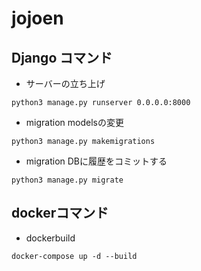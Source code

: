 # jojoen
## Django コマンド
- サーバーの立ち上げ
```
python3 manage.py runserver 0.0.0.0:8000
```
- migration modelsの変更
```
python3 manage.py makemigrations
```
- migration DBに履歴をコミットする
```
python3 manage.py migrate
```
## dockerコマンド
- dockerbuild
```
docker-compose up -d --build
```


